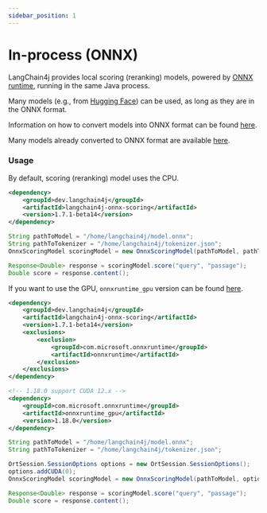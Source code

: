 ```yaml
---
sidebar_position: 1
---
```


# In-process (ONNX)

LangChain4j provides local scoring (reranking) models,
powered by [ONNX runtime](https://onnxruntime.ai/docs/get-started/with-java.html), running in the same Java process.

Many models (e.g., from [Hugging Face](https://huggingface.co/)) can be used,
as long as they are in the ONNX format.

Information on how to convert models into ONNX format can be found [here](https://huggingface.co/docs/optimum/exporters/onnx/usage_guides/export_a_model).

Many models already converted to ONNX format are available [here](https://huggingface.co/Xenova).

### Usage

By default, scoring (reranking) model uses the CPU. 
```xml
<dependency>
    <groupId>dev.langchain4j</groupId>
    <artifactId>langchain4j-onnx-scoring</artifactId>
    <version>1.7.1-beta14</version>
</dependency>
```
```java
String pathToModel = "/home/langchain4j/model.onnx";
String pathToTokenizer = "/home/langchain4j/tokenizer.json";
OnnxScoringModel scoringModel = new OnnxScoringModel(pathToModel, pathToTokenizer);

Response<Double> response = scoringModel.score("query", "passage");
Double score = response.content();
```

If you want to use the GPU, `onnxruntime_gpu` version can be found
[here](https://onnxruntime.ai/docs/execution-providers/CUDA-ExecutionProvider.html).
```xml
<dependency>
    <groupId>dev.langchain4j</groupId>
    <artifactId>langchain4j-onnx-scoring</artifactId>
    <version>1.7.1-beta14</version>
    <exclusions>
        <exclusion>
            <groupId>com.microsoft.onnxruntime</groupId>
            <artifactId>onnxruntime</artifactId>
        </exclusion>
    </exclusions>
</dependency>

<!-- 1.18.0 support CUDA 12.x -->
<dependency>
    <groupId>com.microsoft.onnxruntime</groupId>
    <artifactId>onnxruntime_gpu</artifactId>
    <version>1.18.0</version>
</dependency>
```

```java
String pathToModel = "/home/langchain4j/model.onnx";
String pathToTokenizer = "/home/langchain4j/tokenizer.json";

OrtSession.SessionOptions options = new OrtSession.SessionOptions();
options.addCUDA(0);
OnnxScoringModel scoringModel = new OnnxScoringModel(pathToModel, options, pathToTokenizer);

Response<Double> response = scoringModel.score("query", "passage");
Double score = response.content();
```
